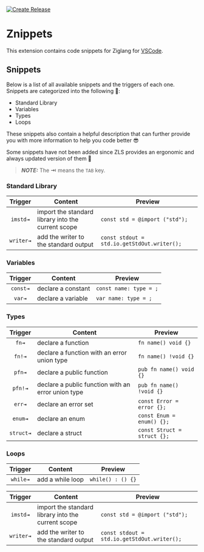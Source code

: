 [![Create Release](https://github.com/levrotech/zig-znippets/actions/workflows/release.yaml/badge.svg)](https://github.com/levrotech/zig-znippets/actions/workflows/release.yaml)

# Znippets

This extension contains code snippets for Ziglang for [VSCode][code].

## Snippets

Below is a list of all available snippets and the triggers of each one. Snippets are categorized into the following 📑:

- Standard Library
- Variables
- Types
- Loops

These snippets also contain a helpful description that can further provide you with more information to help you code better 😎

Some snippets have not been added since ZLS provides an ergonomic and always updated version of them 💪

> **_NOTE:_**  The **⇥** means the `TAB` key.

### Standard Library

| Trigger  | Content | Preview |
| :-------: | ------- | -------- |
| `imstd⇥`   | import the standard library into the current scope | `const std = @import ("std");` |
| `writer⇥`   | add the writer to the standard output | `const stdout = std.io.getStdOut.writer();` |

### Variables

| Trigger  | Content | Preview |
| :-------: | ------- | -------- |
| `const⇥`   | declare a constant | `const name: type = ;` |
| `var⇥`   | declare a variable | `var name: type = ;` |

### Types

| Trigger  | Content | Preview |
| :-------: | ------- | -------- |
| `fn⇥`   | declare a function | `fn name() void {}` |
| `fn!⇥`   | declare a function with an error union type | `fn name() !void {}` |
| `pfn⇥`   | declare a public function | `pub fn name() void {}` |
| `pfn!⇥`   | declare a public function with an error union type | `pub fn name() !void {}` |
| `err⇥`   | declare an error set | `const Error = error {};` |
| `enum⇥`   | declare an enum | `const Enum = enum() {};` |
| `struct⇥`   | declare a struct | `const Struct = struct {};` |

### Loops

| Trigger  | Content | Preview |
| :-------: | ------- | -------- |
| `while⇥`   | add a while loop | `while() : () {}` |### Standard Library

| Trigger  | Content | Preview |
| :-------: | ------- | -------- |
| `imstd⇥`   | import the standard library into the current scope | `const std = @import ("std");` |
| `writer⇥`   | add the writer to the standard output | `const stdout = std.io.getStdOut.writer();` |

[code]: https://code.visualstudio.com/
